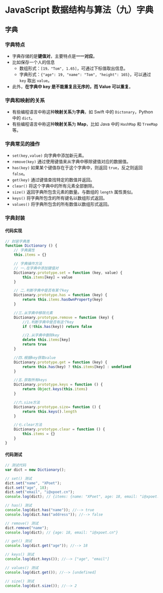 # JavaScript 数据结构与算法（九）字典

## 字典

### 字典特点

- 字典存储的是**键值对**，主要特点是**一一对应**。
- 比如保存一个人的信息
  - 数组形式：`[19，"Tom", 1.65]`，可通过下标值取出信息。
  - 字典形式：`{"age": 19, "name": "Tom", "height": 165}`，可以通过 `key` 取出 `value`。
- 此外，**在字典中 key 是不能重复且无序的，而 Value 可以重复**。

### 字典和映射的关系

- 有些编程语言中称这种**映射关系**为**字典**，如 Swift 中的 `Dictonary`，Python 中的 `dict`。
- 有些编程语言中称这种**映射关系**为 **Map**，比如 Java 中的 `HashMap` 和 `TreeMap` 等。

### 字典常见的操作

- `set(key,value)` 向字典中添加新元素。
- `remove(key)` 通过使用键值来从字典中移除键值对应的数据值。
- `has(key)` 如果某个键值存在于这个字典中，则返回 `true`，反之则返回 `false`。
- `get(key)` 通过键值查找特定的数值并返回。
- `clear()` 将这个字典中的所有元素全部删除。
- `size()` 返回字典所包含元素的数量。与数组的 `length` 属性类似。
- `keys()` 将字典所包含的所有键名以数组形式返回。
- `values()` 将字典所包含的所有数值以数组形式返回。

### 字典封装

#### 代码实现

```js
// 封装字典类
function Dictionary () {
    // 字典属性
    this.items = {}

    // 字典操作方法
    // 一.在字典中添加键值对
    Dictionary.prototype.set = function (key, value) {
        this.items[key] = value
    }

    // 二.判断字典中是否有某个key
    Dictionary.prototype.has = function (key) {
        return this.items.hasOwnProperty(key)
    }

    //三.从字典中移除元素
    Dictionary.prototype.remove = function (key) {
        //1.判断字典中是否有这个key
        if (!this.has(key)) return false

        //2.从字典中删除key
        delete this.items[key]
        return true
    }

    //四.根据key获取value
    Dictionary.prototype.get = function (key) {
        return this.has(key) ? this.items[key] : undefined
    }

    //五.获取所有keys
    Dictionary.prototype.keys = function () {
        return Object.keys(this.items)
    }

    //六.size方法
    Dictionary.prototype.size= function () {
        return this.keys().length
    }

    //七.clear方法
    Dictionary.prototype.clear = function () {
        this.items = {}
    }
}
```

#### 代码测试

```js
// 测试代码
var dict = new Dictionary();

// set() 测试
dict.set("name", "XPoet");
dict.set("age", 18);
dict.set("email", "i@xpoet.cn");
console.log(dict); // {items: {name: "XPoet", age: 18, email: "i@xpoet.cn"}}

// has() 测试
console.log(dict.has("name")); //--> true
console.log(dict.has("address")); //--> false

// remove() 测试
dict.remove("name");
console.log(dict); // {age: 18, email: "i@xpoet.cn"}

// get() 测试
console.log(dict.get("age")); //--> 18

// keys() 测试
console.log(dict.keys()); //--> ["age", "email"]

// values() 测试
console.log(dict.get()); //--> [undefined]

// size() 测试
console.log(dict.size()); //--> 2
```